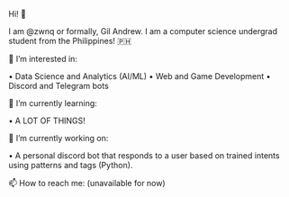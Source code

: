 Hi! 👋 

I am @zwnq or formally, Gil Andrew. I am a computer science undergrad student from the Philippines! :philippines: 

👀 I’m interested in:

• Data Science and Analytics (AI/ML)
• Web and Game Development
• Discord and Telegram bots

🧐 I’m currently learning:

• A LOT OF THINGS!

🧐 I’m currently working on:

• A personal discord bot that responds to a user based on trained intents using patterns and tags (Python).

📫 How to reach me:
(unavailable for now)
